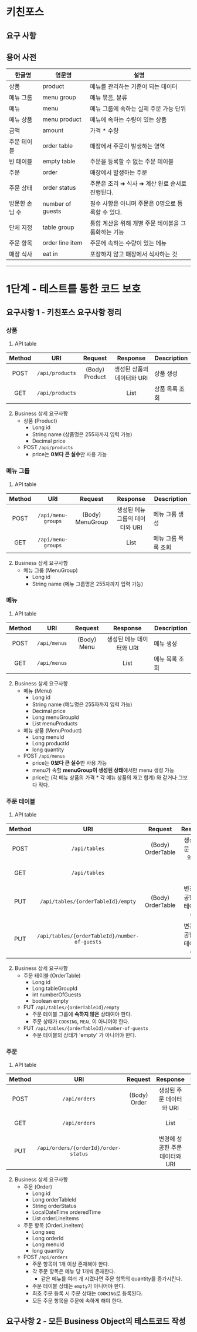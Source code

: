 # 키친포스

## 요구 사항

## 용어 사전

| 한글명 | 영문명 | 설명 |
| --- | --- | --- |
| 상품 | product | 메뉴를 관리하는 기준이 되는 데이터 |
| 메뉴 그룹 | menu group | 메뉴 묶음, 분류 |
| 메뉴 | menu | 메뉴 그룹에 속하는 실제 주문 가능 단위 |
| 메뉴 상품 | menu product | 메뉴에 속하는 수량이 있는 상품 |
| 금액 | amount | 가격 * 수량 |
| 주문 테이블 | order table | 매장에서 주문이 발생하는 영역 |
| 빈 테이블 | empty table | 주문을 등록할 수 없는 주문 테이블 |
| 주문 | order | 매장에서 발생하는 주문 |
| 주문 상태 | order status | 주문은 조리 ➜ 식사 ➜ 계산 완료 순서로 진행된다. |
| 방문한 손님 수 | number of guests | 필수 사항은 아니며 주문은 0명으로 등록할 수 있다. |
| 단체 지정 | table group | 통합 계산을 위해 개별 주문 테이블을 그룹화하는 기능 |
| 주문 항목 | order line item | 주문에 속하는 수량이 있는 메뉴 |
| 매장 식사 | eat in | 포장하지 않고 매장에서 식사하는 것 |

---

# 1단계 - 테스트를 통한 코드 보호

## 요구사항 1 - 키친포스 요구사항 정리

### 상품

1. API table

| Method | URI | Request | Response | Description |
|:---:|:---:|:---:|:---:|---|
| POST | `/api/products` | (Body) Product | 생성된 상품의 데이터와 URI | 상품 생성 | 
| GET | `/api/products`  |         | List<Product> | 상품 목록 조회 |

2. Business 상세 요구사항
    - 상품 (Product)
        - Long id
        - String name (상품명은 255자까지 입력 가능)
        - Decimal price
    - POST `/api/products`
        - price는 **0보다 큰 실수**만 사용 가능

### 메뉴 그룹

1. API table

| Method | URI | Request | Response | Description |
|:---:|:---:|:---:|:---:|---|
| POST | `/api/menu-groups` | (Body) MenuGroup | 생성된 메뉴 그룹의 데이터와 URI | 메뉴 그룹 생성 |
| GET | `/api/menu-groups`  |           | List<MenuGroup> | 메뉴 그룹 목록 조회 |

2. Business 상세 요구사항
    - 메뉴 그룹 (MenuGroup)
        - Long id
        - String name (메뉴 그룹명은 255자까지 입력 가능)

### 메뉴

1. API table

| Method | URI | Request | Response | Description |
|:---:|:---:|:---:|:---:|---|
| POST | `/api/menus` | (Body) Menu | 생성된 메뉴 데이터와 URI | 메뉴 생성 |
| GET | `/api/menus` |  | List<Menu> | 메뉴 목록 조회 |

2. Business 상세 요구사항
    - 메뉴 (Menu)
        - Long id
        - String name (메뉴명은 255자까지 입력 가능) 
        - Decimal price
        - Long menuGroupId
        - List<MenuProduct> menuProducts
    - 메뉴 상품 (MenuProduct)
        - Long menuId
        - Long productId
        - long quantity
    - POST `/api/menus`
        - price는 **0보다 큰 실수**만 사용 가능
        - menu가 속할 **menuGroup이 생성된 상태**에서만 menu 생성 가능
        - price는 (각 메뉴 상품의 가격 * 각 메뉴 상품의 재고 합계) 와 같거나 그보다 작다.
    
### 주문 테이블

1. API table

| Method | URI | Request | Response | Description |
|:---:|:---:|:---:|:---:|---|
| POST | `/api/tables` | (Body) OrderTable | 생성된 주문 데이터와 URI | 주문 테이블 생성 |
| GET | `/api/tables` |  | List<OrderTable> | 주문 테이블 조회 |
| PUT | `/api/tables/{orderTableId}/empty` | (Body) OrderTable | 변경에 성공한 주문 테이블 데이터 | 주문 테이블 상태를 empty로 변경 |
| PUT | `/api/tables/{orderTableId}/number-of-guests` |  | 변경에 성공한 주문 테이블 데이터 | 주문 테이블의 방문 손님 수 변경 |

2. Business 상세 요구사항
    - 주문 테이블 (OrderTable)
        - Long id
        - Long tableGroupId
        - int numberOfGuests
        - boolean empty
    - PUT `/api/tables/{orderTableId}/empty`
        - 주문 테이블 그룹에 **속하지 않은** 상태여야 한다.
        - 주문 상태가 `COOKING`, `MEAL` 이 아니어야 한다.
   - PUT `/api/tables/{orderTableId}/number-of-guests`
        - 주문 테이블의 상태가 'empty' 가 아니어야 한다.

### 주문

1. API table

| Method | URI | Request | Response | Description |
|:---:|:---:|:---:|:---:|---|
| POST | `/api/orders` | (Body) Order | 생성된 주문 데이터와 URI | 주문 생성 |
| GET | `/api/orders` | | List<Order> | 주문 목록 조회 |
| PUT | `/api/orders/{orderId}/order-status` |  | 변경에 성공한 주문 데이터와 URI | 주문 상태 변경 |

2. Business 상세 요구사항
    - 주문 (Order)
        - Long id
        - Long orderTableId
        - String orderStatus
        - LocalDateTime orderedTime
        - List<OrderLineItem> orderLineItems
    - 주문 항목 (OrderLineItem)
        - Long seq
        - Long orderId
        - Long menuId
        - long quantity
    - POST `/api/orders`
        - 주문 항목이 1개 이상 존재해야 한다.
        - 각 주문 항목은 메뉴 당 1개씩 존재한다. 
            - 같은 메뉴를 여러 개 시켰다면 주문 항목의 quantity를 증가시킨다.
        - 주문 테이블 상태는 `empty`가 아니어야 한다.
        - 최초 주문 등록 시 주문 상태는 `COOKING`로 등록된다.
        - 모든 주문 항목을 주문에 속하게 해야 한다.
    
## 요구사항 2 - 모든 Business Object의 테스트코드 작성
